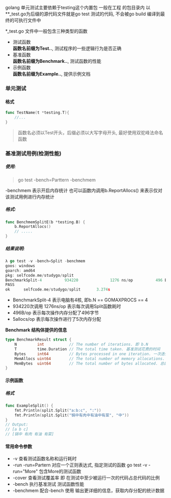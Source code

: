 
golang 单元测试主要依赖于testing这个内置包
一般在工程 的包目录内 以**_test.go为后缀的源代码文件就是go test 测试的代码, 不会被go build 编译到最终的可执行文件中

*_test.go 文件中一般包含三种类型的函数
- 测试函数  
    **函数名前缀为Test..**, 测试程序的一些逻辑行为是否正确
- 基准函数  
    **函数名前缀为Benchmark..**, 测试函数的性能
- 示例函数  
    **函数名前缀为Example..**, 提供示例文档

### 单元测试
#### 格式
```go
func TestName(t *testing.T){
    //...
}
```
>函数名必须以Test开头，后缀必须以大写字母开头, 最好使用双驼峰法命名函数

### 基准测试用例(检测性能)
##### 使用: 
> go test -bench=Parttern -benchmem

-benchmem 表示开启内存统计  也可以函数内调用b.ReportAllocs() 来表示仅对该测试用例进行内存统计  
##### 格式:
```go 
func BenchmemSplitE(b *testing.B) {
    b.ReportAllocs()
    // .....
}
```

##### 结果说明:
```go
λ go test -v -bench=Split -benchmem
goos: windows
goarch: amd64
pkg: selfcode.me/studygo/split
BenchmarkSplit-4          934220              1276 ns/op          496 B/op    5 allocs/op
PASS
ok      selfcode.me/studygo/split       3.274s
```

- BenchmarkSplit-4 表示电脑有4核, 即b.N == GOMAXPROCS == 4  
- 934220次调用 1276ns/op 表示每次调用Split函数耗时
- 496B/op  表示每次操作内存分配了496字节
- 5allocs/op  表示每次操作进行了5次内存分配

**Benchmark  结构体提供的信息**
```go 
type BenchmarkResult struct {
    N         int           // The number of iterations. 即 b.N
    T         time.Duration // The total time taken. 基准测试花费的时间
    Bytes     int64         // Bytes processed in one iteration. 一次迭代处理的字节数，通过 b.SetBytes 设置
    MemAllocs uint64        // The total number of memory allocations. 总的分配内存的次数
    MemBytes  uint64        // The total number of bytes allocated. 总的分配内存的字节数
}
```

#### 示例函数

##### 格式

```go
func ExampleSplit() {
    fmt.Println(split.Split("a:b:c", ":"))
    fmt.Println(split.Split("锅中有肉中有油中有菜", "中"))
}
// Output:
// [a b c]
// [锅中 有肉 有油 有菜]
```


#### 常用命令参数

- -v   			查看测试函数名称和运行耗时
- -run          -run=Partern 对应一个正则表达式,  指定测试的函数 go test -v -run="More" 包含More的测试函数
- -cover         查看测试覆盖率   即 在测试中至少被运行一次的代码占总代码的比例
- -bench        执行基准测试 测试函数性能
- -benchmem 配合-bench 使用 输出更详细的信息，获取内存分配的统计数据